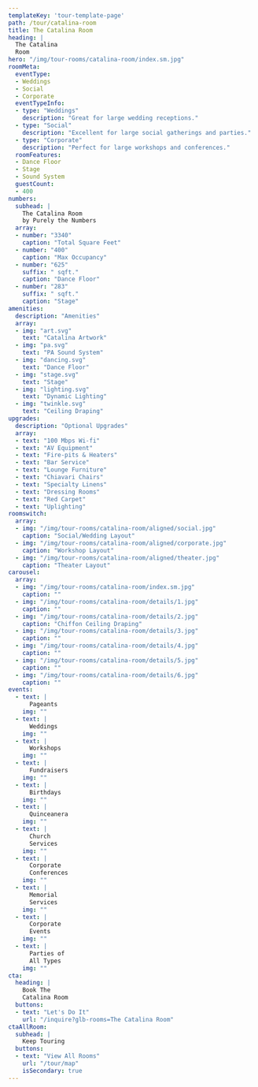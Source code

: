 ```yaml
---
templateKey: 'tour-template-page'
path: /tour/catalina-room
title: The Catalina Room
heading: |
  The Catalina
  Room
hero: "/img/tour-rooms/catalina-room/index.sm.jpg"
roomMeta:
  eventType:
  - Weddings
  - Social
  - Corporate
  eventTypeInfo:
  - type: "Weddings"
    description: "Great for large wedding receptions."
  - type: "Social"
    description: "Excellent for large social gatherings and parties."
  - type: "Corporate"
    description: "Perfect for large workshops and conferences."
  roomFeatures:
  - Dance Floor
  - Stage
  - Sound System
  guestCount:
  - 400
numbers:
  subhead: |
    The Catalina Room
    by Purely the Numbers
  array:
  - number: "3340"
    caption: "Total Square Feet"
  - number: "400"
    caption: "Max Occupancy"
  - number: "625"
    suffix: " sqft."
    caption: "Dance Floor"
  - number: "283"
    suffix: " sqft."
    caption: "Stage"
amenities:
  description: "Amenities"
  array:
  - img: "art.svg"
    text: "Catalina Artwork"
  - img: "pa.svg"
    text: "PA Sound System"
  - img: "dancing.svg"
    text: "Dance Floor"
  - img: "stage.svg"
    text: "Stage"
  - img: "lighting.svg"
    text: "Dynamic Lighting"
  - img: "twinkle.svg"
    text: "Ceiling Draping"
upgrades:
  description: "Optional Upgrades"
  array:
  - text: "100 Mbps Wi-fi"
  - text: "AV Equipment"
  - text: "Fire-pits & Heaters"
  - text: "Bar Service"
  - text: "Lounge Furniture"
  - text: "Chiavari Chairs"
  - text: "Specialty Linens"
  - text: "Dressing Rooms"
  - text: "Red Carpet"
  - text: "Uplighting"
roomswitch:
  array:
  - img: "/img/tour-rooms/catalina-room/aligned/social.jpg"
    caption: "Social/Wedding Layout"
  - img: "/img/tour-rooms/catalina-room/aligned/corporate.jpg"
    caption: "Workshop Layout"
  - img: "/img/tour-rooms/catalina-room/aligned/theater.jpg"
    caption: "Theater Layout"
carousel:
  array:
  - img: "/img/tour-rooms/catalina-room/index.sm.jpg"
    caption: ""
  - img: "/img/tour-rooms/catalina-room/details/1.jpg"
    caption: ""
  - img: "/img/tour-rooms/catalina-room/details/2.jpg"
    caption: "Chiffon Ceiling Draping"
  - img: "/img/tour-rooms/catalina-room/details/3.jpg"
    caption: ""
  - img: "/img/tour-rooms/catalina-room/details/4.jpg"
    caption: ""
  - img: "/img/tour-rooms/catalina-room/details/5.jpg"
    caption: ""
  - img: "/img/tour-rooms/catalina-room/details/6.jpg"
    caption: ""
events:
  - text: |
      Pageants
    img: ""
  - text: |
      Weddings
    img: ""
  - text: |
      Workshops
    img: ""
  - text: |
      Fundraisers
    img: ""
  - text: |
      Birthdays
    img: ""
  - text: |
      Quinceanera
    img: ""
  - text: |
      Church
      Services
    img: ""
  - text: |
      Corporate
      Conferences
    img: ""
  - text: |
      Memorial
      Services
    img: ""
  - text: |
      Corporate
      Events
    img: ""
  - text: |
      Parties of
      All Types
    img: ""
cta:
  heading: |
    Book The
    Catalina Room
  buttons:
  - text: "Let's Do It"
    url: "/inquire?glb-rooms=The Catalina Room"
ctaAllRoom:
  subhead: |
    Keep Touring
  buttons:
  - text: "View All Rooms"
    url: "/tour/map"
    isSecondary: true
---
```


